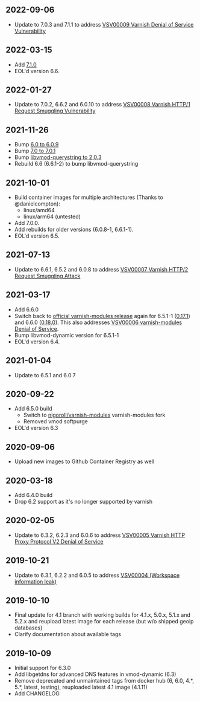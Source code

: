 ## 2022-09-06

* Update to 7.0.3 and 7.1.1 to address [VSV00009 Varnish Denial of Service Vulnerability](https://varnish-cache.org/security/VSV00009.html#vsv00009)

## 2022-03-15

* Add [7.1.0](https://varnish-cache.org/releases/rel7.1.0.html#rel7-1-0)
* EOL'd version 6.6. 

## 2022-01-27

* Update to 7.0.2, 6.6.2 and 6.0.10 to address [VSV00008 Varnish HTTP/1 Request Smuggling Vulnerability](https://varnish-cache.org/security/VSV00008.html)

## 2021-11-26

* Bump [6.0 to 6.0.9](https://varnish-cache.org/releases/rel6.0.9.html#rel6-0-9)
* Bump [7.0 to 7.0.1](https://varnish-cache.org/releases/rel7.0.1.html#rel7-0-1)
* Bump [libvmod-querystring to 2.0.3](https://github.com/Dridi/libvmod-querystring/releases/tag/v2.0.3)
* Rebuild 6.6 (6.6.1-2) to bump libvmod-querystring 

## 2021-10-01

* Build container images for multiple architectures (Thanks to @danielcompton):
  * linux/amd64
  * linux/arm64 (untested)
* Add 7.0.0.
* Add rebuilds for older versions (6.0.8-1, 6.6.1-1).
* EOL'd version 6.5.

## 2021-07-13

* Update to 6.6.1, 6.5.2 and 6.0.8 to address [VSV00007 Varnish HTTP/2 Request Smuggling Attack](http://varnish-cache.org/security/VSV00007.html)

## 2021-03-17

* Add 6.6.0
* Switch back to [official varnish-modules release](https://github.com/varnish/varnish-modules) again for 6.5.1-1 ([0.17.1](https://github.com/varnish/varnish-modules/releases/tag/0.17.1)) and 6.6.0 ([0.18.0](https://github.com/varnish/varnish-modules/releases/tag/0.18.0)). This also addresses [VSV00006 varnish-modules Denial of Service](https://varnish-cache.org/security/VSV00006.html).
* Bump libvmod-dynamic version for 6.5.1-1  
* EOL'd version 6.4.

## 2021-01-04

* Update to 6.5.1 and 6.0.7

## 2020-09-22

* Add 6.5.0 build
    * Switch to [nigoroll/varnish-modules](https://github.com/nigoroll/varnish-modules) varnish-modules fork
    * Removed vmod softpurge
* EOL'd version 6.3 

## 2020-09-06

* Upload new images to Github Container Registry as well 

## 2020-03-18

* Add 6.4.0 build
* Drop 6.2 support as it's no longer supported by varnish

## 2020-02-05

* Update to 6.3.2, 6.2.3 and 6.0.6 to address [VSV00005 Varnish HTTP Proxy Protocol V2 Denial of Service](https://varnish-cache.org/security/VSV00005.html)

## 2019-10-21

* Update to 6.3.1, 6.2.2 and 6.0.5 to address [VSV00004 (Workspace information leak)](http://varnish-cache.org/security/VSV00004.html#vsv00004)

## 2019-10-10

* Final update for 4.1 branch with working builds for 4.1.x, 5.0.x, 5.1.x and 5.2.x and reupload latest image for each release (but w/o shipped geoip databases)
* Clarify documentation about available tags

## 2019-10-09

* Initial support for 6.3.0
* Add libgetdns for advanced DNS features in vmod-dynamic (6.3)
* Remove deprecated and unmaintained tags from docker hub (6, 6.0, 4.\*, 5.\*, latest, testing), reuploaded latest 4.1 image (4.1.11)
* Add CHANGELOG
